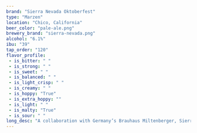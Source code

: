 ```yaml
---
brand: "Sierra Nevada Oktoberfest"
type: "Marzen"
location: "Chico, California"
beer_color: "pale-ale.png"
brewery_brand: "sierra-nevada.png"
alcohol: "6.1%"
ibu: "39"
tap_order: "120"
flavor_profile:
 - is_bitter: " "
 - is_strong: " "
 - is_sweet: " "
 - is_balanced: " "
 - is_light_crisp: " "
 - is_creamy: " "
 - is_hoppy: "True"
 - is_extra_hoppy: ""
 - is_light: " "
 - is_malty: "True"
 - is_sour: " "
long_desc: "A collaboration with Germany’s Brauhaus Miltenberger, Sierra Nevada Oktoberfest is a festival beer true to their style—deep golden in color with deceptively rich malt flavor and balanced by traditional German-grown whole-cone hops."
---
```

